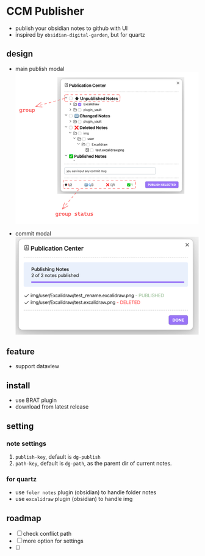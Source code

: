 # CCM Publisher

- publish your obsidian notes to github with UI
- inspired by `obsidian-digital-garden`, but for quartz



## design

- main publish modal
![publisher_view1.png](img%2Fpublisher_view1.png)

- commit modal
![commit_view.png](img%2Fcommit_view.png)

## feature
- support dataview

## install
- use BRAT plugin
- download from latest release

## setting

### note settings
1. `publish-key`, default is `dg-publish`
2. `path-key`, default is `dg-path`, as the parent dir of current notes.


### for quartz 
- use `foler notes` plugin (obsidian) to handle folder notes
- use `excalidraw` plugin (obsidian) to handle img

## roadmap

- [ ] check conflict path
- [ ] more option for settings
- [ ] 
